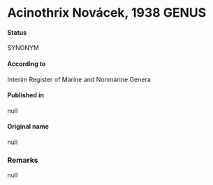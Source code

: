 # Acinothrix Novácek, 1938 GENUS

#### Status
SYNONYM

#### According to
Interim Register of Marine and Nonmarine Genera

#### Published in
null

#### Original name
null

### Remarks
null